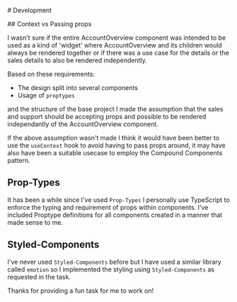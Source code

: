 # Development

## Context vs Passing props

I wasn't sure if the entire AccountOverview component was intended to be used as a kind of 'widget' where AccountOverview and its children would always be rendered together or if there was a use case for the details or the sales details to also be rendered independently.

Based on these requirements:

- The design split into several components
- Usage of `proptypes`

and the structure of the base project I made the assumption that the sales and support should be accepting props and possible to be rendered independantly of the AccountOverview component.

If the above assumption wasn't made I think it would have been better to use the `useContext` hook to avoid having to pass props around, it may have also have been a suitable usecase to employ the Compound Components pattern.

## Prop-Types

It has been a while since I've used `Prop-Types` I personally use TypeScript to enforce the typing and requirement of props within components. I've included Proptype definitions for all components created in a manner that made sense to me.

## Styled-Components

I've never used `Styled-Components` before but I have used a similar library called `emotion` so I implemented the styling using `Styled-Components` as requested in the task.

Thanks for providing a fun task for me to work on!

